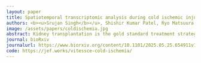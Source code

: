 ```yaml
---
layout: paper
title: Spatiotemporal transcriptomic analysis during cold ischemic injury to the murine kidney reveals compartment-specific changes
authors: <b><u>Srujan Singh</b></u>, Shishir Kumar Patel, Ryo Matsuura, <b><u>Dee Velazquez</b></u>, Zhaoli Sun, Sanjeev Noel, Hamid Rabb, <b>Jean Fan</b>
image: /assets/papers/coldischemia.jpg
abstract: Kidney transplantation is the gold standard treatment strategy for end-stage renal disease. Deceased donor kidneys usually undergo cold storage until kidney transplantation, leading to cold ischemia injury that may contribute to poor graft outcomes. However, the molecular characterization of potential mechanisms of cold ischemia injury remains incomplete. To bridge this knowledge gap, we leveraged spatial transcriptomics technology to perform full transcriptome characterization of cold ischemia injury (0-48 hours) using a murine model. We developed a computational workflow to identify spatiotemporal transcriptomic changes that accompany the injury pathophysiology in a compartment-specific manner. We identified potential metabolic reprogramming preferentially within the kidney inner medulla displaying strong oxidative phosphorylation signature in an ischemic environment. We found commonalities between the spatiotemporal transcriptomic presentation of cold ischemia and warm ischemia‒ reperfusion injury, including an induction of an anti-viral like immune response throughout the renal tissue. Altogether, these systems-level biological insights enabled by our full transcriptome temporal characterization unveil a molecular basis for how cold ischemia injury may negatively affect kidney outcomes. Moreover, our spatial analyses highlight pathological developments deep within the renal tissue, suggesting potential opportunities for new insights beyond biopsy-focused superficial tissue examinations.
journal: bioRxiv
journalurl: https://www.biorxiv.org/content/10.1101/2025.05.25.654911v1.abstract
code: https://jef.works/vitessce-cold-ischemia/
---
```


